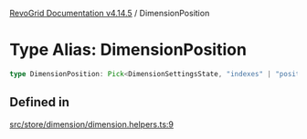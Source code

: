 [RevoGrid Documentation v4.14.5](README.md) / DimensionPosition

# Type Alias: DimensionPosition

```ts
type DimensionPosition: Pick<DimensionSettingsState, "indexes" | "positionIndexes" | "originItemSize" | "positionIndexToItem">;
```

## Defined in

[src/store/dimension/dimension.helpers.ts:9](https://github.com/revolist/revogrid/blob/395fb64310e6654557393205ff295dbb2f4142c5/src/store/dimension/dimension.helpers.ts#L9)
